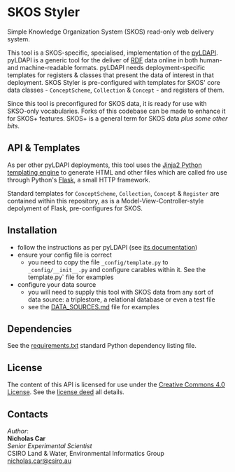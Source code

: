 # SKOS Styler
Simple Knowledge Organization System (SKOS) read-only web delivery system.

This tool is a SKOS-specific, specialised, implementation of the [pyLDAPI](https://github.com/rdflib/pyLDAPI). pyLDAPI is a generic tool for the deliver of [RDF](https://www.w3.org/RDF/) data online in both human- and machine-readable formats. pyLDAPI needs deployment-specific templates for registers & classes that present the data of interest in that deployment. SKOS Styler is pre-configured with templates for SKOS' core data classes - `ConceptScheme`, `Collection` & `Concept` - and registers of them.

Since this tool is preconfigured for SKOS data, it is ready for use with SKSO-only vocabularies. Forks of this codebase can be made to enhance it for SKOS+ features. SKOS+ is a general term for SKOS data *plus some other bits*.


## API & Templates
As per other pyLDAPI deployments, this tool uses the [Jinja2 Python templating engine](http://jinja.pocoo.org/) to generate HTML and other files which are called fro use through Python's [Flask](http://flask.pocoo.org/), a small HTTP framework.

Standard templates for `ConceptScheme`, `Collection`, `Concept` & `Register` are contained within this repository, as is a Model-View-Controller-style depolyment of Flask, pre-configures for SKOS.


## Installation
* follow the instructions as per pyLDAPI (see [its documentation]())
* ensure your config file is correct
    * you need to copy the file `_config/template.py` to `_config/__init__.py` and configure carables within it. See the template.py` file for examples
* configure your data source
    * you will need to supply this tool with SKOS data from any sort of data source: a triplestore, a relational database or even a test file
    * see the [DATA_SOURCES.md](https://github.com/CSIRO-enviro-informatics/skos-styler/examples/DATA_SOURCES.md) file for examples


## Dependencies
See the [requirements.txt](https://github.com/CSIRO-enviro-informatics/skos-styler/requirements.txt) standard Python dependency listing file.


## License
The content of this API is licensed for use under the [Creative Commons 4.0 License](https://creativecommons.org/licenses/by/4.0/). See the [license deed](LICENSE) all details.


## Contacts
*Author*:<br />
**Nicholas Car**<br />
*Senior Experimental Scientist*<br />
CSIRO Land & Water, Environmental Informatics Group<br />
<nicholas.car@csiro.au>
